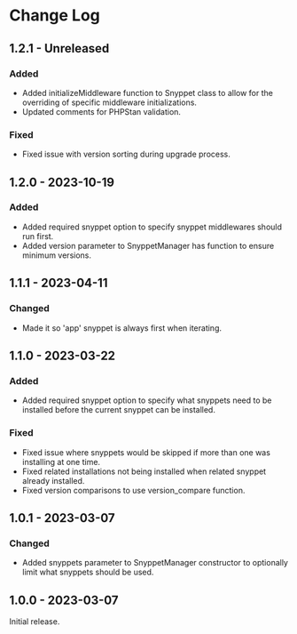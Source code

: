 # Change Log

## 1.2.1 - Unreleased

### Added

- Added initializeMiddleware function to Snyppet class to allow for the overriding of specific middleware initializations.
- Updated comments for PHPStan validation.

### Fixed
- Fixed issue with version sorting during upgrade process.

## 1.2.0 - 2023-10-19

### Added

- Added required snyppet option to specify snyppet middlewares should run first.
- Added version parameter to SnyppetManager has function to ensure minimum versions.

## 1.1.1 - 2023-04-11

### Changed

- Made it so 'app' snyppet is always first when iterating.

## 1.1.0 - 2023-03-22

### Added

- Added required snyppet option to specify what snyppets need to be installed before the current snyppet can be installed.

### Fixed

- Fixed issue where snyppets would be skipped if more than one was installing at one time.
- Fixed related installations not being installed when related snyppet already installed.
- Fixed version comparisons to use version\_compare function.

## 1.0.1 - 2023-03-07

### Changed

- Added snyppets parameter to SnyppetManager constructor to optionally limit what snyppets should be used.

## 1.0.0 - 2023-03-07

Initial release.
